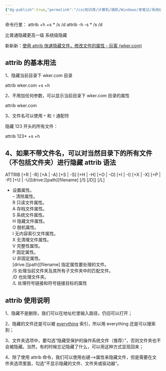 ```yaml
---
{"dg-publish":true,"permalink":"/czc知识库/计算机/搞机/Windows/老笔记/系统级隐藏文件方法 指令命令 使用 attrib 快速隐藏文件，修改文件的属性.txt/","dgPassFrontmatter":true,"created":"2024-06-18T17:45:20.344+08:00","updated":"2024-12-08T12:34:13.037+08:00"}
---
```



命令行里：
attrib +h +s * /s /d
attrib -h -s * /s /d



比普通隐藏更高一级
系统级隐藏





新新新：[使用 attrib 快速隐藏文件，修改文件的属性 - 玩客 (wker.com)](https://wker.com/attrib/)

attrib 的基本用法
------------

1、隐藏当前目录下 wker.com 目录

attrib wker.com +s +h

2、不用加任何参数，可以显示当前目录下 wker.com 目录的属性

attrib wker.com

3、文件名可以使用 `*` 和 `?` 通配符

隐藏 123 开头的所有文件：

attrib 123* +s +h

4、如果不带文件名，可以对当然目录下的所有文件（不包括文件夹）进行隐藏
attrib 语法
---------

ATTRIB [+R | -R] [+A | -A] [+S | -S] [+H | -H] [+O | -O] [+I | -I] [+X | -X] [+P | -P] [+U | -U][drive:][path][filename] [/S [/D]] [/L]

+ 设置属性。  
  – 清除属性。  
  R 只读文件属性。  
  A 存档文件属性。  
  S 系统文件属性。  
  H 隐藏文件属性。  
  O 脱机属性。  
  I 无内容索引文件属性。  
  X 无清理文件属性。  
  V 完整性属性。  
  P 固定属性。  
  U 非固定属性。  
  [drive:][path][filename] 指定属性要处理的文件。  
  /S 处理当前文件夹及其所有子文件夹中的匹配文件。  
  /D 也处理文件夹。  
  /L 处理符号链接和符号链接目标的属性





attrib 使用说明
-----------

1、隐藏不是删除，我们可以在地址栏里输入路径，仍旧可以打开；

2、隐藏的文件还是可以被 [everything](https://wker.com/everything/) 索引，所以用 everything 还是可以搜索到；

3、文件夹选项中，要勾选“隐藏受保护的操作系统文件（推荐）”，否则文件夹也不会被隐藏。当然，有的时候忘记隐藏了什么，可以用这种方式显现回来；

4、除了使用 attrib 命令，我们可以使用右键–>属性来隐藏文件，但是需要在文件夹选项里面，勾选“不显示隐藏的文件、文件夹或驱动器”。
